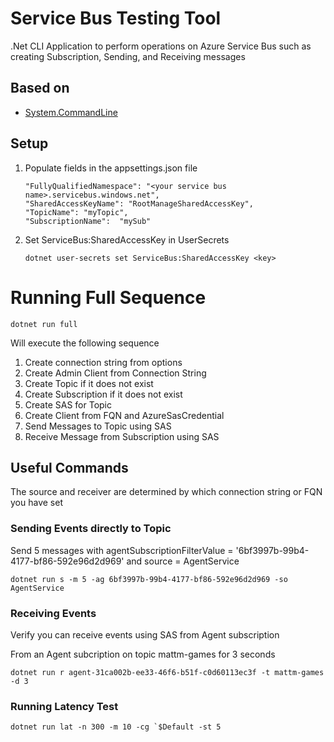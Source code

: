 # Service Bus Testing Tool

.Net CLI Application to perform operations on Azure Service Bus such as creating Subscription, Sending, and Receiving messages

## Based on

- [System.CommandLine](https://docs.microsoft.com/en-us/dotnet/standard/commandline/get-started-tutorial#install-the-systemcommandline-package)

## Setup

1. Populate fields in the appsettings.json file

	```
    "FullyQualifiedNamespace": "<your service bus name>.servicebus.windows.net",
    "SharedAccessKeyName": "RootManageSharedAccessKey",
    "TopicName": "myTopic",
    "SubscriptionName":  "mySub"
	```

1. Set ServiceBus:SharedAccessKey in UserSecrets

	```dotnetcli
	dotnet user-secrets set ServiceBus:SharedAccessKey <key>
	```

# Running Full Sequence

```dotnetcli
dotnet run full
```

Will execute the following sequence

1. Create connection string from options
1. Create Admin Client from Connection String
1. Create Topic if it does not exist
1. Create Subscription if it does not exist
1. Create SAS for Topic
1. Create Client from FQN and AzureSasCredential
1. Send Messages to Topic using SAS
1. Receive Message from Subscription using SAS


## Useful Commands

The source and receiver are determined by which connection string or FQN you have set

### Sending Events directly to Topic

Send 5 messages with agentSubscriptionFilterValue = '6bf3997b-99b4-4177-bf86-592e96d2d969' and source = AgentService

```dotnetcli
dotnet run s -m 5 -ag 6bf3997b-99b4-4177-bf86-592e96d2d969 -so AgentService
```

### Receiving Events

Verify you can receive events using SAS from Agent subscription

From an Agent subcription on topic mattm-games for 3 seconds

```dotnetcli
dotnet run r agent-31ca002b-ee33-46f6-b51f-c0d60113ec3f -t mattm-games -d 3
```

### Running Latency Test

```dotnetcli
dotnet run lat -n 300 -m 10 -cg `$Default -st 5
```